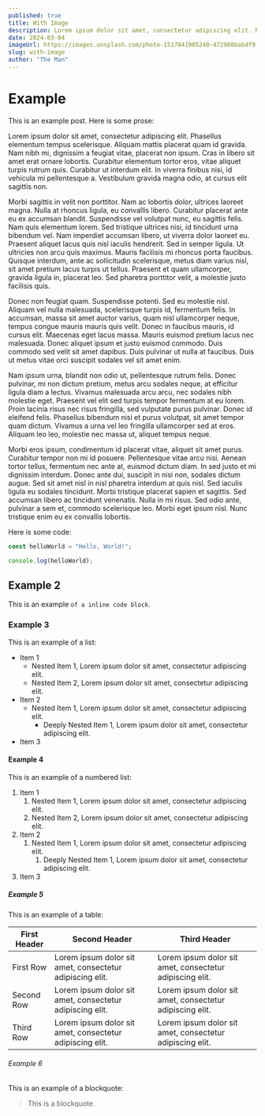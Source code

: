 ```yaml
---
published: true
title: With Image
description: Lorem ipsum dolor sit amet, consectetur adipiscing elit. Nulla blandit aliquam finibus. Sed venenatis placerat eros, eget pulvinar lacus elementum ut. In hac habitasse platea dictumst. Etiam sed erat quis odio vehicula consequat. Phasellus magna magna, dignissim at felis eu, pulvinar venenatis turpis. Sed molestie consectetur magna, eget aliquam erat fermentum at. Nam bibendum enim in quam consequat, ut ultricies orci pellentesque. Curabitur viverra, est efficitur cursus cursus, ante magna eleifend sapien, eget pellentesque eros erat sit amet ante. Integer volutpat hendrerit imperdiet. Nulla facilisi. Quisque laoreet sem dolor, sed porttitor turpis pulvinar quis.
date: 2024-03-04
imageUrl: https://images.unsplash.com/photo-1517841905240-472988babdf9?ixlib=rb-1.2.1&ixid=eyJhcHBfaWQiOjEyMDd9&auto=format&fit=facearea&facepad=2&w=256&h=256&q=80
slug: with-image
author: "The Man"
---
```


# Example

This is an example post.
Here is some prose:

Lorem ipsum dolor sit amet, consectetur adipiscing elit. Phasellus elementum tempus scelerisque. Aliquam mattis placerat quam id gravida. Nam nibh mi, dignissim a feugiat vitae, placerat non ipsum. Cras in libero sit amet erat ornare lobortis. Curabitur elementum tortor eros, vitae aliquet turpis rutrum quis. Curabitur ut interdum elit. In viverra finibus nisi, id vehicula mi pellentesque a. Vestibulum gravida magna odio, at cursus elit sagittis non.

Morbi sagittis in velit non porttitor. Nam ac lobortis dolor, ultrices laoreet magna. Nulla at rhoncus ligula, eu convallis libero. Curabitur placerat ante eu ex accumsan blandit. Suspendisse vel volutpat nunc, eu sagittis felis. Nam quis elementum lorem. Sed tristique ultrices nisi, id tincidunt urna bibendum vel. Nam imperdiet accumsan libero, ut viverra dolor laoreet eu. Praesent aliquet lacus quis nisl iaculis hendrerit. Sed in semper ligula. Ut ultricies non arcu quis maximus. Mauris facilisis mi rhoncus porta faucibus. Quisque interdum, ante ac sollicitudin scelerisque, metus diam varius nisl, sit amet pretium lacus turpis ut tellus. Praesent et quam ullamcorper, gravida ligula in, placerat leo. Sed pharetra porttitor velit, a molestie justo facilisis quis.

Donec non feugiat quam. Suspendisse potenti. Sed eu molestie nisl. Aliquam vel nulla malesuada, scelerisque turpis id, fermentum felis. In accumsan, massa sit amet auctor varius, quam nisl ullamcorper neque, tempus congue mauris mauris quis velit. Donec in faucibus mauris, id cursus elit. Maecenas eget lacus massa. Mauris euismod pretium lacus nec malesuada. Donec aliquet ipsum et justo euismod commodo. Duis commodo sed velit sit amet dapibus. Duis pulvinar ut nulla at faucibus. Duis ut metus vitae orci suscipit sodales vel sit amet enim.

Nam ipsum urna, blandit non odio ut, pellentesque rutrum felis. Donec pulvinar, mi non dictum pretium, metus arcu sodales neque, at efficitur ligula diam a lectus. Vivamus malesuada arcu arcu, nec sodales nibh molestie eget. Praesent vel elit sed turpis tempor fermentum at eu lorem. Proin lacinia risus nec risus fringilla, sed vulputate purus pulvinar. Donec id eleifend felis. Phasellus bibendum nisi et purus volutpat, sit amet tempor quam dictum. Vivamus a urna vel leo fringilla ullamcorper sed at eros. Aliquam leo leo, molestie nec massa ut, aliquet tempus neque.

Morbi eros ipsum, condimentum id placerat vitae, aliquet sit amet purus. Curabitur tempor non mi id posuere. Pellentesque vitae arcu nisi. Aenean tortor tellus, fermentum nec ante at, euismod dictum diam. In sed justo et mi dignissim interdum. Donec ante dui, suscipit in nisi non, sodales dictum augue. Sed sit amet nisl in nisl pharetra interdum at quis nisl. Sed iaculis ligula eu sodales tincidunt. Morbi tristique placerat sapien et sagittis. Sed accumsan libero ac tincidunt venenatis. Nulla in mi risus. Sed odio ante, pulvinar a sem et, commodo scelerisque leo. Morbi eget ipsum nisl. Nunc tristique enim eu ex convallis lobortis.

Here is some code:

```js
const helloWorld = "Hello, World!";

console.log(helloWorld);
```

## Example 2

This is an example `of a inline code block`.

### Example 3

This is an example of a list:

- Item 1
  - Nested Item 1, Lorem ipsum dolor sit amet, consectetur adipiscing elit.
  - Nested Item 2, Lorem ipsum dolor sit amet, consectetur adipiscing elit.
- Item 2
  - Nested Item 1, Lorem ipsum dolor sit amet, consectetur adipiscing elit.
    - Deeply Nested Item 1, Lorem ipsum dolor sit amet, consectetur adipiscing elit.
- Item 3

#### Example 4

This is an example of a numbered list:

1. Item 1
   1. Nested Item 1, Lorem ipsum dolor sit amet, consectetur adipiscing elit.
   2. Nested Item 2, Lorem ipsum dolor sit amet, consectetur adipiscing elit.
2. Item 2
   1. Nested Item 1, Lorem ipsum dolor sit amet, consectetur adipiscing elit.
      1. Deeply Nested Item 1, Lorem ipsum dolor sit amet, consectetur adipiscing elit.
3. Item 3

##### Example 5

This is an example of a table:

| First Header | Second Header                                            | Third Header                                             |
| ------------ | -------------------------------------------------------- | -------------------------------------------------------- |
| First Row    | Lorem ipsum dolor sit amet, consectetur adipiscing elit. | Lorem ipsum dolor sit amet, consectetur adipiscing elit. |
| Second Row   | Lorem ipsum dolor sit amet, consectetur adipiscing elit. | Lorem ipsum dolor sit amet, consectetur adipiscing elit. |
| Third Row    | Lorem ipsum dolor sit amet, consectetur adipiscing elit. | Lorem ipsum dolor sit amet, consectetur adipiscing elit. |

###### Example 6

This is an example of a blockquote:

> This is a blockquote.
